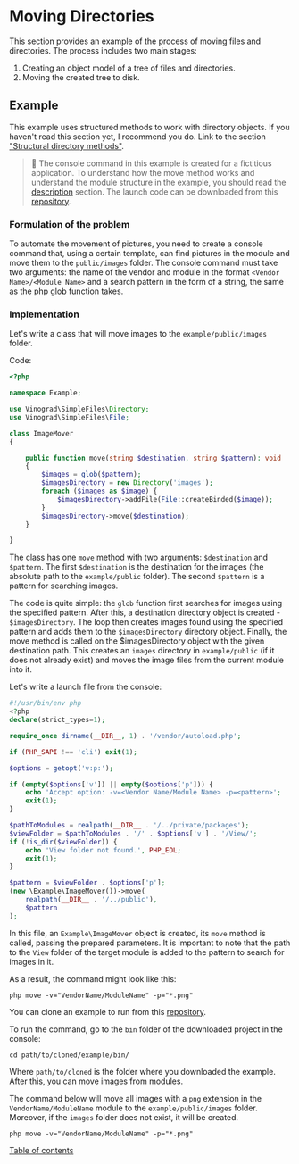 # Moving Directories

This section provides an example of the process of moving files and directories. The process includes two main stages:

1) Creating an object model of a tree of files and directories.
2) Moving the created tree to disk.

## Example

This example uses structured methods to work with directory objects. If you haven't read this section yet, I recommend
you do. Link to the section ["Structural directory methods"](directory-structural-methods.md).

> 📌 The console command in this example is created for a fictitious application. To understand how the move method works
> and understand the module structure in the example, you should read the [description](applied-methods.md) section. The
> launch code can be downloaded from this [repository](https://github.com/vinogradsoft/example).

### Formulation of the problem

To automate the movement of pictures, you need to create a console command that, using a certain template, can find
pictures in the module and move them to the `public/images` folder. The console command must take two arguments: the
name
of the vendor and module in the format `<Vendor Name>/<Module Name>` and a search pattern in the form of a string, the
same as the php [glob](https://www.php.net/manual/en/function.glob.php) function takes.

### Implementation

Let's write a class that will move images to the `example/public/images` folder.

Code:

```php
<?php

namespace Example;

use Vinograd\SimpleFiles\Directory;
use Vinograd\SimpleFiles\File;

class ImageMover
{

    public function move(string $destination, string $pattern): void
    {
        $images = glob($pattern);
        $imagesDirectory = new Directory('images');
        foreach ($images as $image) {
            $imagesDirectory->addFile(File::createBinded($image));
        }
        $imagesDirectory->move($destination);
    }

}
```

The class has one `move` method with two arguments: `$destination` and `$pattern`. The first `$destination` is the
destination for the images (the absolute path to the `example/public` folder). The second `$pattern` is a pattern for
searching images.

The code is quite simple: the `glob` function first searches for images using the specified pattern. After this, a
destination directory object is created - `$imagesDirectory`. The loop then creates images found using the specified
pattern and adds them to the `$imagesDirectory` directory object. Finally, the move method is called on the
$imagesDirectory object with the given destination path. This creates an `images` directory in `example/public` (if it
does not already exist) and moves the image files from the current module into it.

Let's write a launch file from the console:

```php
#!/usr/bin/env php
<?php
declare(strict_types=1);

require_once dirname(__DIR__, 1) . '/vendor/autoload.php';

if (PHP_SAPI !== 'cli') exit(1);

$options = getopt('v:p:');

if (empty($options['v']) || empty($options['p'])) {
    echo 'Accept option: -v=<Vendor Name/Module Name> -p=<pattern>';
    exit(1);
}

$pathToModules = realpath(__DIR__ . '/../private/packages');
$viewFolder = $pathToModules . '/' . $options['v'] . '/View/';
if (!is_dir($viewFolder)) {
    echo 'View folder not found.', PHP_EOL;
    exit(1);
}

$pattern = $viewFolder . $options['p'];
(new \Example\ImageMover())->move(
    realpath(__DIR__ . '/../public'),
    $pattern
);
```

In this file, an `Example\ImageMover` object is created, its `move` method is called, passing the prepared parameters.
It is important to note that the path to the `View` folder of the target module is added to the pattern to search for
images in it.

As a result, the command might look like this:

```
php move -v="VendorName/ModuleName" -p="*.png"
```

You can clone an example to run from this [repository](https://github.com/vinogradsoft/example).

To run the command, go to the `bin` folder of the downloaded project in the console:

```
cd path/to/cloned/example/bin/
```

Where `path/to/cloned` is the folder where you downloaded the example.
After this, you can move images from modules.

The command below will move all images with a `png` extension in the `VendorName/ModuleName` module to
the `example/public/images` folder. Moreover, if the `images` folder does not exist, it will be created.

```
php move -v="VendorName/ModuleName" -p="*.png"
```

[Table of contents](../../README.md#user-guide)